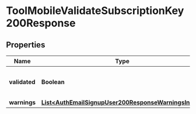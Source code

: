 

# ToolMobileValidateSubscriptionKey200Response


## Properties

| Name | Type | Description | Notes |
|------------ | ------------- | ------------- | -------------|
|**validated** | **Boolean** | Whether the key is validated or not. |  |
|**warnings** | [**List&lt;AuthEmailSignupUser200ResponseWarningsInner&gt;**](AuthEmailSignupUser200ResponseWarningsInner.md) |  |  [optional] |



